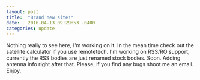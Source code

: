 ```yaml
---
layout: post
title:  "Brand new site!"
date:   2016-04-13 09:29:53 -0400
categories: update
---
```

Nothing really to see here, I'm working on it. In the mean time check out the
satellite calculator if you use remotetech. I'm working on RSS/RO support,
currently the RSS bodies are just renamed stock bodies. Soon. Adding antenna
info right after that. Please, if you find any bugs shoot me an email. Enjoy.
